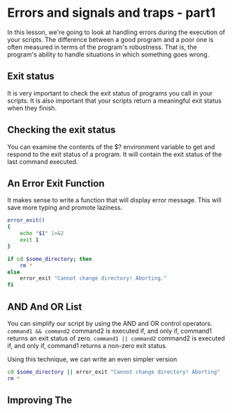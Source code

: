 # Errors and signals and traps - part1
In this lesson, we're going to look at handling errors during the execution of your scripts.
The difference between a good program and a poor one is often measured in terms of the program's robustness. That is, the program's ability to handle situations in which something goes wrong.

## Exit status
It is very important to check the exit status of programs you call in your scripts. It is also important that your scripts return a meaningful exit status when they finish.

## Checking the exit status
You can examine the contents of the $? environment variable to get and respond to the exit status of a program. It will contain the exit status of the last command executed.

## An Error Exit Function
It makes sense to write a function that will display error message. This will save more typing and promote laziness.
```bash
error_exit()
{
	echo "$1" 1>&2
	exit 1
}

if cd $some_directory; then
	rm *
else
	error_exit "Cannot change directory! Aborting."
fi
```

## AND And OR List
You can simplify our script by using the AND and OR control operators.
`command1 && command2`
command2 is executed if, and only if, command1 returns an exit status of zero.
`command1 || command2`
command2 is executed if, and only if, command1 returns a non-zero exit status.

Using this technique, we can write an even simpler version
```bash
cd $some_directory || error_exit "Cannot change directory! Aborting"
rm *
```

## Improving The 
<!--stackedit_data:
eyJoaXN0b3J5IjpbLTQwMDc1NDg0LC0yMDg4NzQ2NjEyXX0=
-->